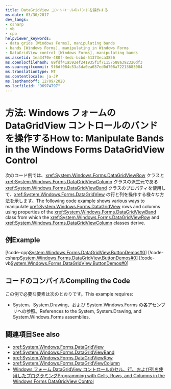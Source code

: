```yaml
---
title: DataGridView コントロールのバンドを操作する
ms.date: 03/30/2017
dev_langs:
- csharp
- vb
- cpp
helpviewer_keywords:
- data grids [Windows Forms], manipulating bands
- bands [Windows Forms], manipulating in Windows Forms
- DataGridView control [Windows Forms], manipulating bands
ms.assetid: 1ea3470e-480f-4edc-bcbd-51373eca3856
ms.openlocfilehash: 89fdf41a592ef241935f1f71157588a392320df3
ms.sourcegitcommit: 9f6df084c53a3da0ea657ed0d708a72213683084
ms.translationtype: MT
ms.contentlocale: ja-JP
ms.lasthandoff: 12/09/2020
ms.locfileid: "96974797"
---
```

# <a name="how-to-manipulate-bands-in-the-windows-forms-datagridview-control"></a><span data-ttu-id="0e04b-102">方法: Windows フォームの DataGridView コントロールのバンドを操作する</span><span class="sxs-lookup"><span data-stu-id="0e04b-102">How to: Manipulate Bands in the Windows Forms DataGridView Control</span></span>
<span data-ttu-id="0e04b-103">次のコード例では、<xref:System.Windows.Forms.DataGridViewRow> クラスと <xref:System.Windows.Forms.DataGridViewColumn> クラスの派生元である <xref:System.Windows.Forms.DataGridViewBand> クラスのプロパティを使用して、<xref:System.Windows.Forms.DataGridView> の行と列を操作する様々な方法を示します。</span><span class="sxs-lookup"><span data-stu-id="0e04b-103">The following code example shows various ways to manipulate <xref:System.Windows.Forms.DataGridView> rows and columns using properties of the <xref:System.Windows.Forms.DataGridViewBand> class from which the <xref:System.Windows.Forms.DataGridViewRow> and <xref:System.Windows.Forms.DataGridViewColumn> classes derive.</span></span>  
  
## <a name="example"></a><span data-ttu-id="0e04b-104">例</span><span class="sxs-lookup"><span data-stu-id="0e04b-104">Example</span></span>  
 [!code-cpp[System.Windows.Forms.DataGridView.ButtonDemos#0](~/samples/snippets/cpp/VS_Snippets_Winforms/System.Windows.Forms.DataGridView.ButtonDemos/CPP/DataGridViewBandDemo.cpp#0)]
 [!code-csharp[System.Windows.Forms.DataGridView.ButtonDemos#0](~/samples/snippets/csharp/VS_Snippets_Winforms/System.Windows.Forms.DataGridView.ButtonDemos/CS/DataGridViewBandDemo.cs#0)]
 [!code-vb[System.Windows.Forms.DataGridView.ButtonDemos#0](~/samples/snippets/visualbasic/VS_Snippets_Winforms/System.Windows.Forms.DataGridView.ButtonDemos/VB/datagridviewbanddemo.vb#0)]  
  
## <a name="compiling-the-code"></a><span data-ttu-id="0e04b-105">コードのコンパイル</span><span class="sxs-lookup"><span data-stu-id="0e04b-105">Compiling the Code</span></span>  
 <span data-ttu-id="0e04b-106">この例で必要な要素は次のとおりです。</span><span class="sxs-lookup"><span data-stu-id="0e04b-106">This example requires:</span></span>  
  
- <span data-ttu-id="0e04b-107">System、System.Drawing、および System.Windows.Forms の各アセンブリへの参照。</span><span class="sxs-lookup"><span data-stu-id="0e04b-107">References to the System, System.Drawing, and System.Windows.Forms assemblies.</span></span>  
  
## <a name="see-also"></a><span data-ttu-id="0e04b-108">関連項目</span><span class="sxs-lookup"><span data-stu-id="0e04b-108">See also</span></span>

- <xref:System.Windows.Forms.DataGridView>
- <xref:System.Windows.Forms.DataGridViewBand>
- <xref:System.Windows.Forms.DataGridViewRow>
- <xref:System.Windows.Forms.DataGridViewColumn>
- [<span data-ttu-id="0e04b-109">Windows フォーム DataGridView コントロールのセル、行、および列を使用したプログラミング</span><span class="sxs-lookup"><span data-stu-id="0e04b-109">Programming with Cells, Rows, and Columns in the Windows Forms DataGridView Control</span></span>](programming-with-cells-rows-and-columns-in-the-datagrid.md)
